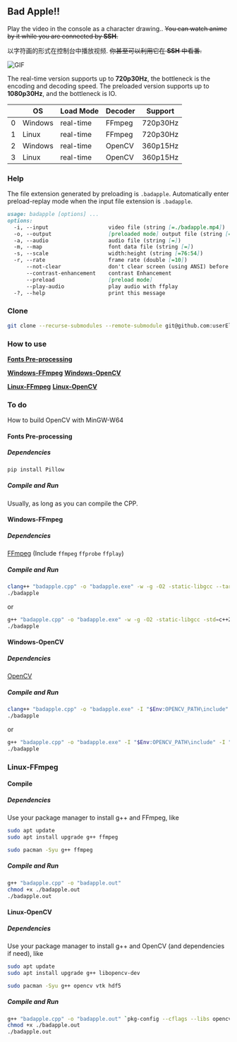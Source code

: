 ## Bad Apple!!

Play the video in the console as a character drawing..
~~You can watch anime by it while you are connected by **SSH**.~~

以字符画的形式在控制台中播放视频.
~~你甚至可以利用它在 **SSH** 中看番.~~

![GIF](./play.gif)

The real-time version supports up to **720p30Hz**, the bottleneck is the encoding and decoding speed.
The preloaded version supports up to **1080p30Hz**, and the bottleneck is IO.

|   | OS      | Load Mode | Decoder | Support   |
| - | -       | -         | -       | -         |
| 0 | Windows | real-time | FFmpeg  | 720p30Hz  |
| 1 | Linux   | real-time | FFmpeg  | 720p30Hz  |
| 2 | Windows | real-time | OpenCV  | 360p15Hz  |
| 3 | Linux   | real-time | OpenCV  | 360p15Hz  |


### Help

The file extension generated by preloading is `.badapple`.
Automatically enter preload-replay mode when the input file extension is `.badapple`.

```markdown
usage: badapple [options] ... 
options:
  -i, --input                   video file (string [=./badapple.mp4])
  -o, --output                  [preloaded mode] output file (string [=])
  -a, --audio                   audio file (string [=])
  -m, --map                     font data file (string [=])
  -s, --scale                   width:height (string [=76:54])
  -r, --rate                    frame rate (double [=10])
      --not-clear               don't clear screen (using ANSI) before print a frame
      --contrast-enhancement    contrast Enhancement
      --preload                 [preload mode]
      --play-audio              play audio with ffplay
  -?, --help                    print this message
```

### Clone

```sh
git clone --recurse-submodules --remote-submodule git@github.com:userElaina/Bad-Apple.git
```

### How to use

**[Fonts Pre-processing](#fonts-pre-processing)**

**[Windows-FFmpeg](#windows-ffmpeg)**
**[Windows-OpenCV](#windows-opencv)**

**[Linux-FFmpeg](#linux-ffmpeg)**
**[Linux-OpenCV](#linux-opencv)**

### To do

How to build OpenCV with MinGW-W64

#### Fonts Pre-processing

##### Dependencies

```sh
pip install Pillow
```

##### Compile and Run

Usually, as long as you can compile the CPP.

#### Windows-FFmpeg

##### Dependencies

[FFmpeg](https://github.com/BtbN/FFmpeg-Builds/releases/tag/latest)
(Include `ffmpeg` `ffprobe` `ffplay`)

##### Compile and Run

```sh
clang++ "badapple.cpp" -o "badapple.exe" -w -g -O2 -static-libgcc --target=x86_64-w64-mingw -std=c++2a
./badapple
```

or

```sh
g++ "badapple.cpp" -o "badapple.exe" -w -g -O2 -static-libgcc -std=c++2a
./badapple
```

#### Windows-OpenCV

##### Dependencies

[OpenCV](https://opencv.org/)

##### Compile and Run

```sh
clang++ "badapple.cpp" -o "badapple.exe" -I "$Env:OPENCV_PATH\include" -I "$Env:OPENCV_PATH\include\opencv2" -L "$Env:OPENCV_PATH\x64\mingw\lib" -llibopencv_world460 -w -g -O2 -static-libgcc --target=x86_64-w64-mingw
./badapple
```

or

```sh
g++ "badapple.cpp" -o "badapple.exe" -I "$Env:OPENCV_PATH\include" -I "$Env:OPENCV_PATH\include\opencv2" -L "$Env:OPENCV_PATH\x64\mingw\lib" -llibopencv_world460 -w -g -O2 -static-libgcc
./badapple
```

### Linux-FFmpeg

#### Compile

##### Dependencies

Use your package manager to install g++ and FFmpeg, like

```sh
sudo apt update
sudo apt install upgrade g++ ffmpeg
```

```sh
sudo pacman -Syu g++ ffmpeg
```

##### Compile and Run

```sh
g++ "badapple.cpp" -o "badapple.out"
chmod +x ./badapple.out
./badapple.out
```

#### Linux-OpenCV

##### Dependencies

Use your package manager to install g++ and OpenCV (and dependencies if need), like

```sh
sudo apt update
sudo apt install upgrade g++ libopencv-dev
```

```sh
sudo pacman -Syu g++ opencv vtk hdf5
```

##### Compile and Run

```sh
g++ "badapple.cpp" -o "badapple.out" `pkg-config --cflags --libs opencv4`
chmod +x ./badapple.out
./badapple.out
```
